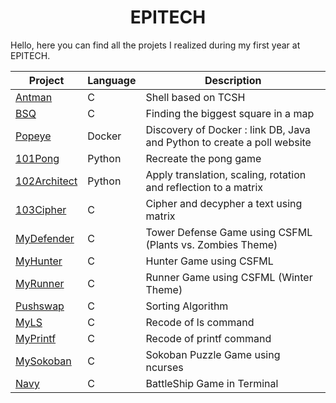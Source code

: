 
<h1 align="center">EPITECH</h1

<h2 align="center">Hello, here you can find all the projets I realized during my first year at EPITECH.</h2>

| Project | Language | Description |
|---------|----------|-------------|
| [Antman]       |      C      | Shell based on TCSH
| [BSQ]          |      C      | Finding the biggest square in a map |
| [Popeye]       |    Docker   | Discovery of Docker : link DB, Java and Python to create a poll website |
| [101Pong]      |    Python   | Recreate the pong game |
| [102Architect] |    Python   | Apply translation, scaling, rotation and reflection to a matrix |
| [103Cipher]    |      C      | Cipher and decypher a text using matrix |
| [MyDefender]   |      C      | Tower Defense Game using CSFML (Plants vs. Zombies Theme) |
| [MyHunter]     |      C      | Hunter Game using CSFML |
| [MyRunner]     |      C      | Runner Game using CSFML (Winter Theme) |
| [Pushswap]     |      C      | Sorting Algorithm |
| [MyLS]         |      C      | Recode of ls command |
| [MyPrintf]     |      C      | Recode of printf command |
| [MySokoban]    |      C      | Sokoban Puzzle Game using ncurses |
| [Navy]         |      C      | BattleShip Game in Terminal |

[Antman]: https://github.com/X-VINCENT/EPITECH/tree/main/Projects/CPE%20-%20Elementary%20Programming/Antman
[BSQ]: https://github.com/X-VINCENT/EPITECH/tree/main/Projects/CPE%20-%20Elementary%20Programming/BSQ
[PushSwap]: https://github.com/X-VINCENT/EPITECH/tree/main/Projects/CPE%20-%20Elementary%20Programming/PushSwap
[Popeye]: https://github.com/X-VINCENT/EPITECH/tree/main/Projects/DOP%20-%20DevOps/Popeye
[101pong]: https://github.com/X-VINCENT/EPITECH/tree/main/Projects/MAT%20-%20Mathematics/101Pong
[102architect]: https://github.com/X-VINCENT/EPITECH/tree/main/Projects/MAT%20-%20Mathematics/102Architect
[103cipher]: https://github.com/X-VINCENT/EPITECH/tree/main/Projects/MAT%20-%20Mathematics/103Cipher
[MyDefender]: https://github.com/X-VINCENT/EPITECH/tree/main/Projects/MUL%20-%20Graphical%20Programming/MyDefender
[MyHunter]: https://github.com/X-VINCENT/EPITECH/tree/main/Projects/MUL%20-%20Graphical%20Programming/MyHunter
[MyRunner]: https://github.com/X-VINCENT/EPITECH/tree/main/Projects/MUL%20-%20Graphical%20Programming/MyRunner
[MyLS]: https://github.com/X-VINCENT/EPITECH/tree/main/Projects/PSU%20-%20Unix%20System%20Programming/MyLS
[MyPrintf]: https://github.com/X-VINCENT/EPITECH/tree/main/Projects/PSU%20-%20Unix%20System%20Programming/MyPrintf
[MySokoban]: https://github.com/X-VINCENT/EPITECH/tree/main/Projects/PSU%20-%20Unix%20System%20Programming/MySokoban
[Navy]: https://github.com/X-VINCENT/EPITECH/tree/main/Projects/PSU%20-%20Unix%20System%20Programming/Navy
